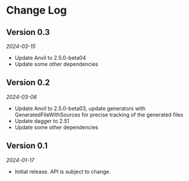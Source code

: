 # Change Log

## Version 0.3

*2024-03-15*

- Update Anvil to 2.5.0-beta04
- Update some other dependencies

## Version 0.2

*2024-03-06*

- Update Anvil to 2.5.0-beta03, update generators with  GeneratedFileWithSources for precise tracking of the generated files
- Update dagger to 2.51
- Update some other dependencies

## Version 0.1

*2024-01-17*

- Initial release. API is subject to change.
